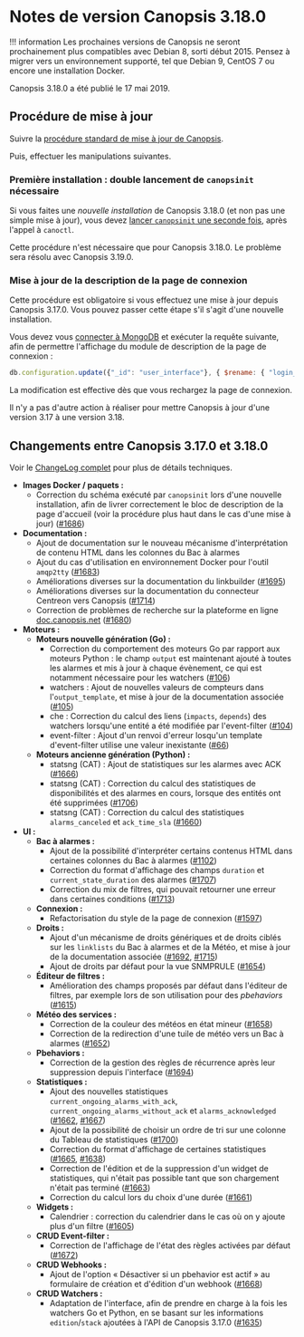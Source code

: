 # Notes de version Canopsis 3.18.0

!!! information
    Les prochaines versions de Canopsis ne seront prochainement plus compatibles avec Debian 8, sorti début 2015. Pensez à migrer vers un environnement supporté, tel que Debian 9, CentOS 7 ou encore une installation Docker.

Canopsis 3.18.0 a été publié le 17 mai 2019.

## Procédure de mise à jour

Suivre la [procédure standard de mise à jour de Canopsis](../guide-administration/mise-a-jour/index.md).

Puis, effectuer les manipulations suivantes.

### Première installation : double lancement de `canopsinit` nécessaire

Si vous faites une *nouvelle installation* de Canopsis 3.18.0 (et non pas une simple mise à jour), vous devez [lancer `canopsinit` une seconde fois](../guide-administration/mise-a-jour/index.md#procedure-standard-de-mise-a-jour), après l'appel à `canoctl`.

Cette procédure n'est nécessaire que pour Canopsis 3.18.0. Le problème sera résolu avec Canopsis 3.19.0.

### Mise à jour de la description de la page de connexion

Cette procédure est obligatoire si vous effectuez une mise à jour depuis Canopsis 3.17.0. Vous pouvez passer cette étape s'il s'agit d'une nouvelle installation.

Vous devez vous [connecter à MongoDB](../guide-administration/administration-avancee/connexion-a-la-base-de-donnees.md) et exécuter la requête suivante, afin de permettre l'affichage du module de description de la page de connexion :

```js
db.configuration.update({"_id": "user_interface"}, { $rename: { "login_page": "login_page_description" } })
```

La modification est effective dès que vous rechargez la page de connexion.

Il n'y a pas d'autre action à réaliser pour mettre Canopsis à jour d'une version 3.17 à une version 3.18.

## Changements entre Canopsis 3.17.0 et 3.18.0

Voir le [ChangeLog complet](https://git.canopsis.net/canopsis/canopsis/blob/develop/CHANGELOG.md) pour plus de détails techniques.

*  **Images Docker / paquets :**
    *  Correction du schéma exécuté par `canopsinit` lors d'une nouvelle installation, afin de livrer correctement le bloc de description de la page d'accueil (voir la procédure plus haut dans le cas d'une mise à jour) ([#1686](https://git.canopsis.net/canopsis/canopsis/issues/1686))
*  **Documentation :**
    *  Ajout de documentation sur le nouveau mécanisme d'interprétation de contenu HTML dans les colonnes du Bac à alarmes
    *  Ajout du cas d'utilisation en environnement Docker pour l'outil `amqp2tty` ([#1683](https://git.canopsis.net/canopsis/canopsis/issues/1683))
    *  Améliorations diverses sur la documentation du linkbuilder ([#1695](https://git.canopsis.net/canopsis/canopsis/issues/1695))
    *  Améliorations diverses sur la documentation du connecteur Centreon vers Canopsis ([#1714](https://git.canopsis.net/canopsis/canopsis/issues/1714))
    *  Correction de problèmes de recherche sur la plateforme en ligne [doc.canopsis.net](https://doc.canopsis.net) ([#1680](https://git.canopsis.net/canopsis/canopsis/issues/1680))
*  **Moteurs :**
    *  **Moteurs nouvelle génération (Go) :**
        *  Correction du comportement des moteurs Go par rapport aux moteurs Python : le champ `output` est maintenant ajouté à toutes les alarmes et mis à jour à chaque évènement, ce qui est notamment nécessaire pour les watchers ([#106](https://git.canopsis.net/canopsis/go-revolution/issues/106))
        *  watchers : Ajout de nouvelles valeurs de compteurs dans l'`output_template`, et mise à jour de la documentation associée ([#105](https://git.canopsis.net/canopsis/go-revolution/issues/105))
        *  che : Correction du calcul des liens (`impacts`, `depends`) des watchers lorsqu'une entité a été modifiée par l'event-filter ([#104](https://git.canopsis.net/canopsis/go-revolution/issues/104))
        *  event-filter : Ajout d'un renvoi d'erreur losqu'un template d'event-filter utilise une valeur inexistante ([#66](https://git.canopsis.net/canopsis/go-revolution/issues/66))
    *  **Moteurs ancienne génération (Python) :**
        *  statsng (CAT) : Ajout de statistiques sur les alarmes avec ACK ([#1666](https://git.canopsis.net/canopsis/canopsis/issues/1666))
        *  statsng (CAT) : Correction du calcul des statistiques de disponibilités et des alarmes en cours, lorsque des entités ont été supprimées ([#1706](https://git.canopsis.net/canopsis/canopsis/issues/1706))
        *  statsng (CAT) : Correction du calcul des statistiques `alarms_canceled` et `ack_time_sla` ([#1660](https://git.canopsis.net/canopsis/canopsis/issues/1660)) 
*  **UI :**
    *  **Bac à alarmes :**
        *  Ajout de la possibilité d'interpréter certains contenus HTML dans certaines colonnes du Bac à alarmes ([#1102](https://git.canopsis.net/canopsis/canopsis/issues/1102))
        *  Correction du format d'affichage des champs `duration` et `current_state_duration` des alarmes ([#1707](https://git.canopsis.net/canopsis/canopsis/issues/1707))
        *  Correction du mix de filtres, qui pouvait retourner une erreur dans certaines conditions ([#1713](https://git.canopsis.net/canopsis/canopsis/issues/1713))
    *  **Connexion :**
        *  Refactorisation du style de la page de connexion ([#1597](https://git.canopsis.net/canopsis/canopsis/issues/1597))
    *  **Droits :**
        *  Ajout d'un mécanisme de droits génériques et de droits ciblés sur les `linklists` du Bac à alarmes et de la Météo, et mise à jour de la documentation associée ([#1692](https://git.canopsis.net/canopsis/canopsis/issues/169), [#1715](https://git.canopsis.net/canopsis/canopsis/issues/1715))
        *  Ajout de droits par défaut pour la vue SNMPRULE ([#1654](https://git.canopsis.net/canopsis/canopsis/issues/1654))
    *  **Éditeur de filtres :**
        *  Amélioration des champs proposés par défaut dans l'éditeur de filtres, par exemple lors de son utilisation pour des *pbehaviors* ([#1615](https://git.canopsis.net/canopsis/canopsis/issues/1615))
    *  **Météo des services :**
        *  Correction de la couleur des météos en état mineur ([#1658](https://git.canopsis.net/canopsis/canopsis/issues/1658))
        *  Correction de la redirection d'une tuile de météo vers un Bac à alarmes ([#1652](https://git.canopsis.net/canopsis/canopsis/issues/1652))
    *  **Pbehaviors :**
        *  Correction de la gestion des règles de récurrence après leur suppression depuis l'interface ([#1694](https://git.canopsis.net/canopsis/canopsis/issues/1694))
    *  **Statistiques :**
        *  Ajout des nouvelles statistiques `current_ongoing_alarms_with_ack`, `current_ongoing_alarms_without_ack` et `alarms_acknowledged` ([#1662](https://git.canopsis.net/canopsis/canopsis/issues/1662), [#1667](https://git.canopsis.net/canopsis/canopsis/issues/1667))
        *  Ajout de la possibilité de choisir un ordre de tri sur une colonne du Tableau de statistiques ([#1700](https://git.canopsis.net/canopsis/canopsis/issues/1700))
        *  Correction du format d'affichage de certaines statistiques ([#1665](https://git.canopsis.net/canopsis/canopsis/issues/1665), [#1638](https://git.canopsis.net/canopsis/canopsis/issues/1638))
        *  Correction de l'édition et de la suppression d'un widget de statistiques, qui n'était pas possible tant que son chargement n'était pas terminé ([#1663](https://git.canopsis.net/canopsis/canopsis/issues/1663))
        *  Correction du calcul lors du choix d'une durée ([#1661](https://git.canopsis.net/canopsis/canopsis/issues/1661))
    *  **Widgets :**
        *  Calendrier : correction du calendrier dans le cas où on y ajoute plus d'un filtre ([#1605](https://git.canopsis.net/canopsis/canopsis/issues/1605))
    *  **CRUD Event-filter :**
        *  Correction de l'affichage de l'état des règles activées par défaut ([#1672](https://git.canopsis.net/canopsis/canopsis/issues/1672))
    *  **CRUD Webhooks :**
        *  Ajout de l'option « Désactiver si un pbehavior est actif » au formulaire de création et d'édition d'un webhook ([#1668](https://git.canopsis.net/canopsis/canopsis/issues/1668))
    *  **CRUD Watchers :**
        *  Adaptation de l'interface, afin de prendre en charge à la fois les watchers Go et Python, en se basant sur les informations `edition`/`stack` ajoutées à l'API de Canopsis 3.17.0 ([#1635](https://git.canopsis.net/canopsis/canopsis/issues/1635))
